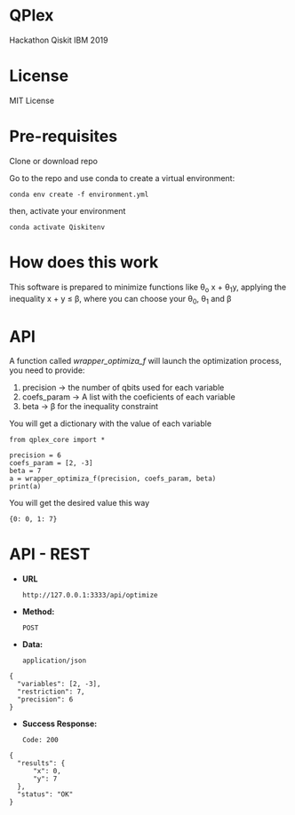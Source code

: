 # QPlex
Hackathon Qiskit IBM 2019

# License
MIT License

# Pre-requisites

Clone or download repo

Go to the repo and use conda to create a virtual environment:

```
conda env create -f environment.yml
```

then, activate your environment

```
conda activate Qiskitenv
```

# How does this work

This software is prepared to minimize functions like &theta;<sub>o</sub> x + &theta;<sub>1</sub>y, applying the inequality x + y &le; &beta;, where you can choose your &theta;<sub>0</sub>, &theta;<sub>1</sub> and &beta;

# API

A function called *wrapper_optimiza_f* will launch the optimization process, you need to provide:

 1. precision -> the number of qbits used for each variable
 2. coefs_param -> A list with the coeficients of each variable
 3. beta -> &beta; for the inequality constraint
 
You will get a dictionary with the value of each variable

```
from qplex_core import *

precision = 6
coefs_param = [2, -3]
beta = 7
a = wrapper_optimiza_f(precision, coefs_param, beta)
print(a)
```

You will get the desired value this way

```
{0: 0, 1: 7}
```

# API - REST

* **URL**

  `http://127.0.0.1:3333/api/optimize`

* **Method:**

  `POST`

* **Data:**

  `application/json`

```
{
  "variables": [2, -3],
  "restriction": 7,
  "precision": 6
}
```
  
* **Success Response:**

  `Code: 200`

```
{
  "results": {
      "x": 0,
      "y": 7
  },
  "status": "OK"
}
```

